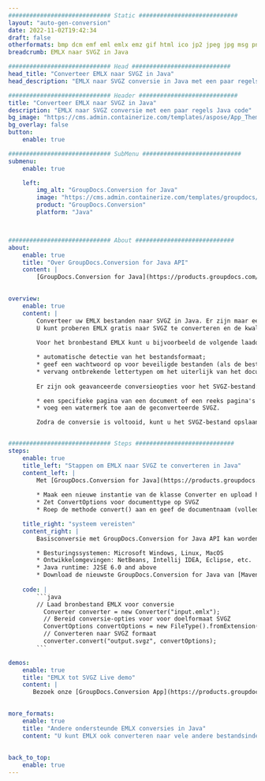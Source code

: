 ```yaml
---
############################# Static ############################
layout: "auto-gen-conversion"
date: 2022-11-02T19:42:34
draft: false
otherformats: bmp dcm emf eml emlx emz gif html ico jp2 jpeg jpg msg png psb psd svg svgz tga tif tiff webp wmf wmz
breadcrumb: EMLX naar SVGZ in Java

############################# Head ############################
head_title: "Converteer EMLX naar SVGZ in Java"
head_description: "EMLX naar SVGZ conversie in Java met een paar regels code. Converteer meer dan 160 bestandsindelingen met de GroupDocs-documentconversie-API voor Java"

############################# Header ############################
title: "Converteer EMLX naar SVGZ in Java"
description: "EMLX naar SVGZ conversie met een paar regels Java code"
bg_image: "https://cms.admin.containerize.com/templates/aspose/App_Themes/V3/images/bg/header1.png"
bg_overlay: false
button:
    enable: true

############################# SubMenu ############################
submenu:
    enable: true

    left:
        img_alt: "GroupDocs.Conversion for Java"
        image: "https://cms.admin.containerize.com/templates/groupdocs/images/product-logos/90x90-noborder/groupdocs-conversion-java.png"
        product: "GroupDocs.Conversion"
        platform: "Java"



############################# About ############################
about:
    enable: true
    title: "Over GroupDocs.Conversion for Java API"
    content: |
        [GroupDocs.Conversion for Java](https://products.groupdocs.com/conversion/java/) is een geavanceerde conversie-API voor bestandsindelingen voor het converteren tussen populaire afbeeldings- en documentindelingen zoals Microsoft Office, OpenDocument, PDF, HTML, e-mail, CAD. en nog veel meer met slechts een paar regels code. De native API detecteert automatisch de formaten van de originele documenten en biedt veel opties voor het aanpassen van de geconverteerde documenten. Naast de functie om informatie uit een document te extraheren, ondersteunt het standaard ook het cachen van de conversieresultaten naar de lokale schijf. Elk type cacheopslag kan echter worden ondersteund door de juiste interfaces te implementeren - Amazon S3, Dropbox, Google Drive, Windows Azure, Reddis of andere.
    

overview:
    enable: true
    content: |
        Converteer uw EMLX bestanden naar SVGZ in Java. Er zijn maar een paar regels Java code nodig op elk platform naar keuze, zoals Windows, Linux, macOS.
        U kunt proberen EMLX gratis naar SVGZ te converteren en de kwaliteit van de conversieresultaten te evalueren. Naast eenvoudige scripts voor bestandsconversie, kunt u meer geavanceerde opties proberen voor het laden van het EMLX-bronbestand en het opslaan van de SVGZ-uitvoer. 
        
        Voor het bronbestand EMLX kunt u bijvoorbeeld de volgende laadopties gebruiken:

        * automatische detectie van het bestandsformaat;
        * geef een wachtwoord op voor beveiligde bestanden (als de bestandsindeling dit ondersteunt);
        * vervang ontbrekende lettertypen om het uiterlijk van het document te behouden.
        
        Er zijn ook geavanceerde conversieopties voor het SVGZ-bestand:

        * een specifieke pagina van een document of een reeks pagina's converteren;
        * voeg een watermerk toe aan de geconverteerde SVGZ.

        Zodra de conversie is voltooid, kunt u het SVGZ-bestand opslaan in uw lokale bestandspad of in opslag van derden, zoals FTP, Amazon S3, Google Drive, Dropbox enz. Let op - om EMLX te converteren tot SVGZ, hoeft u geen extra software te installeren, zoals MS Office, Open Office, Adobe Acrobat Reader etc.


############################# Steps ############################
steps:
    enable: true
    title_left: "Stappen om EMLX naar SVGZ te converteren in Java"
    content_left: |
        Met [GroupDocs.Conversion for Java](https://products.groupdocs.com/conversion/java/) kunnen ontwikkelaars het EMLX-bestand eenvoudig converteren naar SVGZ met een paar regels code.
        
        * Maak een nieuwe instantie van de klasse Converter en upload het bestand EMLX met het volledige pad
        * Zet ConvertOptions voor documenttype op SVGZ
        * Roep de methode convert() aan en geef de documentnaam (volledig pad) en formaat (SVGZ) door als parameter

    title_right: "systeem vereisten"
    content_right: |
        Basisconversie met GroupDocs.Conversion for Java API kan worden gedaan met slechts een paar regels code. Onze API's worden ondersteund op alle belangrijke platforms en besturingssystemen. Voordat u de onderstaande code uitvoert, moet u ervoor zorgen dat de volgende vereisten op uw systeem zijn geïnstalleerd.

        * Besturingssystemen: Microsoft Windows, Linux, MacOS
        * Ontwikkelomgevingen: NetBeans, Intellij IDEA, Eclipse, etc.
        * Java runtime: J2SE 6.0 and above
        * Download de nieuwste GroupDocs.Conversion for Java van [Maven](https://repository.groupdocs.com/webapp/#/artifacts/browse/tree/General/repo/com/groupdocs/groupdocs-conversion)
         
    code: |
        ```java    
        // Laad bronbestand EMLX voor conversie
          Converter converter = new Converter("input.emlx");
          // Bereid conversie-opties voor voor doelformaat SVGZ
          ConvertOptions convertOptions = new FileType().fromExtension("svgz").getConvertOptions();
          // Converteren naar SVGZ formaat
          converter.convert("output.svgz", convertOptions);
        ```

demos:
    enable: true
    title: "EMLX tot SVGZ Live demo"
    content: |
       Bezoek onze [GroupDocs.Conversion App](https://products.groupdocs.app/conversion/family) website en probeer EMLX naar SVGZ conversie nu. De gratis demo heeft de volgende voordelen:
          

more_formats:
    enable: true
    title: "Andere ondersteunde EMLX conversies in Java"
    content: "U kunt EMLX ook converteren naar vele andere bestandsindelingen. Zie de lijst hieronder."
       
       
back_to_top:
    enable: true
---
```

